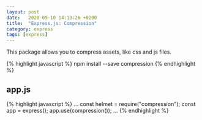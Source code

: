 ```yaml
---
layout: post
date:   2020-09-10 14:13:26 +0200
title:  "Express.js: Compression"
category: express
tags: [express]
---
```


This package allows you to compress assets, like css and js files.

{% highlight javascript %}
npm install --save compression
{% endhighlight %}


<h2>app.js</h2>
{% highlight javascript %}
...
const helmet = require("compression");
const app = express();
app.use(compression());
...
{% endhighlight %}

